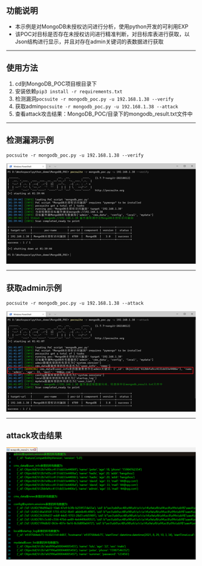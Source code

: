 ## 功能说明
* 本示例是对MongoDB未授权访问进行分析，使用python开发的可利用EXP
* 该POC对目标是否存在未授权访问进行精准判断，对目标库表进行获取，以Json结构进行显示，并且对存在admin关键词的表数据进行获取

---

## 使用方法
1. cd到MongoDB_POC项目根目录下
2. 安装依赖`pip3 install -r requirements.txt`
3. 检测漏洞`pocsuite -r mongodb_poc.py -u 192.168.1.38 --verify`
4. 获取admin`pocsuite -r mongodb_poc.py -u 192.168.1.38 --attack`
5. 查看attack攻击结果：MongoDB_POC/目录下的mongodb_result.txt文件中

---

## 检测漏洞示例
`pocsuite -r mongodb_poc.py -u 192.168.1.38 --verify`

![img.png](img.png)

---

## 获取admin示例

`pocsuite -r mongodb_poc.py -u 192.168.1.38 --attack`

![img_1.png](img_1.png)

---

## attack攻击结果

![img_2.png](img_2.png)